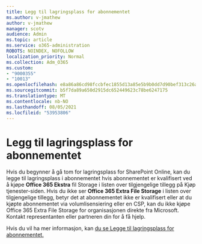 ```yaml
---
title: Legg til lagringsplass for abonnementet
ms.author: v-jmathew
author: v-jmathew
manager: scotv
audience: Admin
ms.topic: article
ms.service: o365-administration
ROBOTS: NOINDEX, NOFOLLOW
localization_priority: Normal
ms.collection: Adm_O365
ms.custom:
- "9000355"
- "10013"
ms.openlocfilehash: e8a86a86cd98fccbfec1855d13a85e5b9b0dd7d90bef313c26a29160528701e9
ms.sourcegitcommit: b5f7da89a650d2915dc652449623c78be6247175
ms.translationtype: MT
ms.contentlocale: nb-NO
ms.lasthandoff: 08/05/2021
ms.locfileid: "53953806"
---
```

# <a name="add-storage-space-for-your-subscription"></a>Legg til lagringsplass for abonnementet

Hvis du begynner å gå tom for lagringsplass for SharePoint Online, kan [](https://docs.microsoft.com/microsoft-365/commerce/add-storage-space) du legge til lagringsplass i abonnementet hvis abonnementet er kvalifisert ved å **[](https://go.microsoft.com/fwlink/p/?linkid=868433)** kjøpe **Office 365 Ekstra** fil Storage i listen over tilgjengelige tillegg på Kjøp tjenester-siden. Hvis du ikke ser **Office 365 Extra File Storage** i listen over tilgjengelige tillegg, betyr det at abonnementet ikke er kvalifisert eller at du kjøpte abonnementet via volumlisensiering eller en CSP, kan du ikke kjøpe Office 365 Extra File Storage for organisasjonen direkte fra Microsoft. Kontakt representanten eller partneren din for å få hjelp.

Hvis du vil ha mer informasjon, kan [du se Legge til lagringsplass for abonnementet.](https://docs.microsoft.com/microsoft-365/commerce/add-storage-space)
